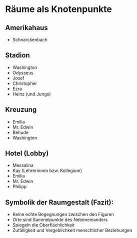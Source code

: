 Räume als Knotenpunkte
======================

Amerikahaus
-----------

-   Schnarckenbach

Stadion
-------

-   Washington
-   Odysseus
-   Josef
-   Christopher
-   Ezra
-   Heinz (und Jungs)

Kreuzung
--------

-   Emilia
-   Mr. Edwin
-   Behude
-   Washington

Hotel (Lobby)
-------------

-   Messalina
-   Kay (Lehrerinnen bzw. Kollegium)
-   Emilia
-   Mr. Edwin
-   Philipp

Symbolik der Raumgestalt (Fazit):
---------------------------------

-   Keine echte Begegnungen zwischen den Figuren
-   Orte sind Sammelpunkte des Nebeneinanders
-   Spiegeln die Oberflächlichkeit
-   Zufälligkeit und Vergeblichkeit menschlicher Beziehungen

